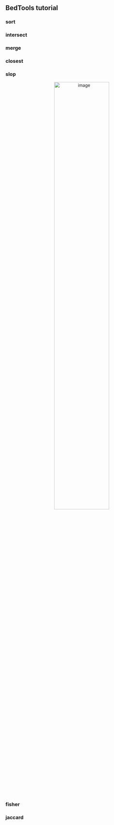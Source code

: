 ## BedTools tutorial
### sort
### intersect
### merge
### closest
### slop
<div align=center>
  <img src="https://user-images.githubusercontent.com/124801933/220039706-6a3a96af-14e1-4f33-943a-93769f6341e4.png" alt="image" style="width:60%;text-align:center" /></div>

### fisher
### jaccard
